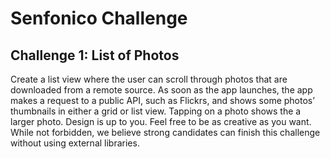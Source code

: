 # Senfonico Challenge
## Challenge 1: List of Photos

Create a list view where the user can scroll through photos that are downloaded from a remote source. As soon as the app launches, the app makes a request to a public API, such as Flickrs, and shows some photos’ thumbnails in either a grid or list view. Tapping on a photo shows the a larger photo. Design is up to you. Feel free to be as creative as you want. While not forbidden, we believe strong candidates can finish this challenge without using external libraries.
